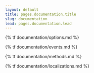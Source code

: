 ```yaml
---
layout: default
title: pages.documentation.title
slug: documentation
lead: pages.documentation.lead
---
```


{% tf documentation/options.md %}

{% tf documentation/events.md %}

{% tf documentation/methods.md %}

{% tf documentation/localizations.md %}
